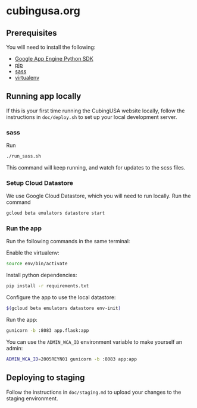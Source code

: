 # cubingusa.org

## Prerequisites

You will need to install the following:
* [Google App Engine Python SDK](https://cloud.google.com/appengine/docs/flexible/python/download)
* [pip](https://pip.pypa.io/en/stable/)
* [sass](https://sass-lang.com/install)
* [virtualenv](https://virtualenv.pypa.io/en/latest/installation.html)

## Running app locally

If this is your first time running the CubingUSA website locally, follow the instructions in `doc/deploy.sh` to set up your local development server.

### sass

Run
```sh
./run_sass.sh
```
This command will keep running, and watch for updates to the scss files.

### Setup Cloud Datastore

We use Google Cloud Datastore, which you will need to run locally.  Run the command
```sh
gcloud beta emulators datastore start
```

### Run the app

Run the following commands in the same terminal:

Enable the virtualenv:
```sh
source env/bin/activate
```
Install python dependencies:
```sh
pip install -r requirements.txt
```
Configure the app to use the local datastore:
```sh
$(gcloud beta emulators datastore env-init)
```
Run the app:
```sh
gunicorn -b :8083 app.flask:app
```

You can use the `ADMIN_WCA_ID` environment variable to make yourself an admin:
```sh
ADMIN_WCA_ID=2005REYN01 gunicorn -b :8083 app:app
```

## Deploying to staging

Follow the instructions in `doc/staging.md` to upload your changes to the staging environment.
